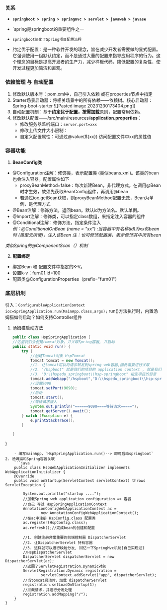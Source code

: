 
### 关系
- **`springboot > spring > springmvc > servlet > javaweb > javase`**
- `spring是springboot的重要组件之一
- `springboot简化了Spring项目配置流程`

- 约定优于配置：是一种软件开发的理念，旨在减少开发者需要做的显式配置。它强调使用一组默认约定，而不是通过大量的配置来指导应用程序的行为。这个理念的目标是提高开发者的生产力，减少样板代码，降低配置的复杂性，使开发过程更加简洁和直观。

### 依赖管理 与 自动配置
1. 修改默认版本号：pom.xml中，自己引入依赖 或在properties节点中指定
2. Starter场景启动器：将相关场景中的所有依赖——依赖树。核心启动器：Spring-boot-starter
![[Pasted image 20231230173404.png]]
3. 自动配置机制：基于**约定优于配置，按需加载**原则，配置常用依赖。
4. 修改默认配置——/src/main/resources/**application.properties**：
	- 修改服务器监听端口：`server.port=xxx`
	- 修改上传文件大小限制：
	- 自定义配置属性：可通过@value(${xx}) 访问配置文件中xx的属性值

### 容器功能

1. **BeanConfig类**
-  @Configuration注解：修饰类，表示配置类 (类似beans.xml)。该类的bean也会注入容器。配置属性如下
	- proxyBeanMethod=false：每次新建Bean，非代理方式。在调用@Bean时才生效，故须先获取BeanConfig组件，再调用@bean
	- 若通过ioc.getBean获取，则proxyBeanMethod配置无效，Bean为单例，是代理方式
- @Bean注解：修饰方法，返回bean。默认id为方法名。默认单例。
- @Import注解：修饰类，可以指定class数组，来指定注入容器的组件
- @Conditional注解：修饰方法，指定条件注入  
	*例：@ConditionalOnBean (name = "xx") :当容器中有名称(id)为xx的bean时 (类型无所谓)，注入该Bean*
	*注：也可修饰配置类，表示修饰其中所有bean*

*类似Spring的@ComponentScan（）机制*

2. **配置绑定**
- 绑定Bean 和 配置文件中指定的K-V。
- 设置k-v：furn01.id=100
- 配置类@ConfigurationProperties（prefix="furn01"）

### 底层机制

引入：`ConfigurableApplicationContext ioc=SpringApplication.run(MainApp.class,args);`
run()方法执行时，内置汤姆猫如何启动？如何支持Controller组件
1. 汤姆猫启动方法
	```java
	public class HspSpringApplication {
    //这里我们会创建tomcat对象，并关联Spring容器, 并启动
    public static void run() {
        try {
            //创建Tomcat对象 HspTomcat
            Tomcat tomcat = new Tomcat();
            //1. 让tomcat可以将请求转发到spring web容器,因此需要进行关联
            //2. "/hspboot" 就是我们的项目的 application context , 就是我们原来配置tomcat时，指定的application context
            //3. "D:\\hspedu_springboot\\hsp-springboot" 指定项目的目录
            tomcat.addWebapp("/hspboot","D:\\hspedu_springboot\\hsp-springboot");
            //设置9090
            tomcat.setPort(9090);
            //启动
            tomcat.start();
            //等待请求接入
            System.out.println("======9090====等待请求=====");
            tomcat.getServer().await();
        } catch (Exception e) {
            e.printStackTrace();
        }

    }
}
```
	- 编写mainApp，`HspSpringApplication.run()--> 即可启动springboot`
2. 汤姆猫和Spring容器关联
	```java
	public class HspWebApplicationInitializer implements WebApplicationInitializer {
    @Override
    public void onStartup(ServletContext servletContext) throws ServletException {

        System.out.println("startup ....");
        //加载Spring web application configuration => 容器
        //自己 写过 HspSpringApplicationContext
        AnnotationConfigWebApplicationContext ac =
                new AnnotationConfigWebApplicationContext();
        //在ac中注册 HspConfig.class 配置类
        ac.register(HspConfig.class);
        ac.refresh();//完成bean的创建和配置

        //1. 创建注册非常重要的前端控制器 DispatcherServlet
        //2. 让DispatcherServlet 持有容器
        //3. 这样就可以进行映射分发, 回忆一下SpringMvc机制[自己实现过]
        //HspDispatcherServlet
        DispatcherServlet dispatcherServlet = new DispatcherServlet(ac);
        //返回了ServletRegistration.Dynamic对象
        ServletRegistration.Dynamic registration =
                servletContext.addServlet("app", dispatcherServlet);
        //当tomcat启动时，加载 dispatcherServlet
        registration.setLoadOnStartup(1);
        //拦截请求，并进行分发处理
        registration.addMapping("/");
    }
}
```
